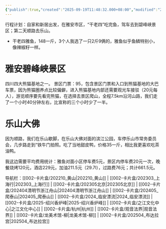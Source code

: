 ```yaml
---
{"publish":true,"created":"2025-09-19T11:48:32.000+08:00","modified":"2025-09-19T11:48:32.000+08:00","cssclasses":""}
---
```










行程计划：自家和新居出发，在雅安市区，“干老四”吃完鱼，驾车去到碧峰峡景区；第二天顺路去乐山。

- 干老四雅鱼，148一斤，3个人我选了一只2斤9俩的，雅鱼似乎鱼鳞特别小，像辣椒籽一样。
# 雅安碧峰峡景区
四川四大熊猫基地之一。
景区门票：95，包含景区门票和入口到熊猫基地的大巴车票，因为熊猫圈养点比较偏僻，进入熊猫基地内部还需要观光车接驳（20元每人），游览顺序要先看完熊猫，在选择去景区爬山，全程7.5km沿河山路，我们走了一个小时40分钟左右，比宣称的三个小时少了一半。
# 乐山大佛
因为顺路，我们在乐山歇脚，在乐山大佛对面的滨江公园，车停乐山市常务委员会，几步路走到“铁牛门拍照。吃了当地甜皮鸭，价格35一斤，相比我更喜欢吃茶油鸭。

我这边需要平均费用统计：雅鱼对面小区停车费5元，景区内停车费20元一次，晚餐烧烤120元，酒店229元，加油211.5元（29.7l），过路费76元；共计661.5元。


导航栏：[[002-卡片盒/202210_黄山\|202210_黄山]] | [[002-卡片盒/202303_上海行\|202303_上海行]] | [[002-卡片盒/202305北京\|202305北京]] | [[002-卡片盒/202404清明节浙江舟山\|202404清明节浙江舟山]] | [[002-卡片盒/202405_爬泰山\|202405_爬泰山]] | [[002-卡片盒/2024_临安漂流\|2024_临安漂流]] | [[002-卡片盒/2025-绍兴香炉峰\|2025-绍兴香炉峰]] | [[002-卡片盒/之江文化中心\|之江文化中心]] | [[002-卡片盒/杭州\|杭州]] | [[002-卡片盒/观音法界\|观音法界]] | [[002-卡片盒/龙美术馆-柳\|龙美术馆-柳]] | [[002-卡片盒/202504_布达拉宫\|202504_布达拉宫]]